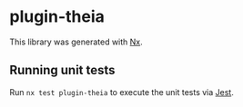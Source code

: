 # plugin-theia

This library was generated with [Nx](https://nx.dev).

## Running unit tests

Run `nx test plugin-theia` to execute the unit tests via [Jest](https://jestjs.io).

